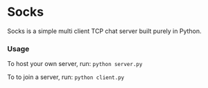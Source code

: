 # Socks
Socks is a simple multi client TCP chat server built purely in Python.


### Usage
To host your own server, run: `python server.py`

To to join a server, run: `python client.py`
